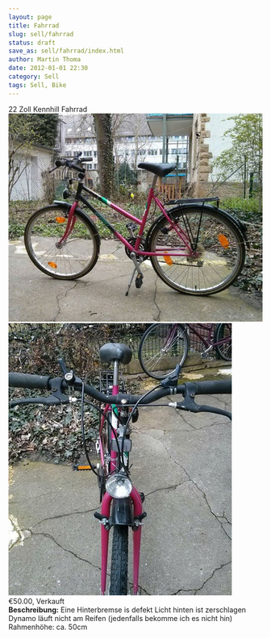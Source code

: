 ```yaml
---
layout: page
title: Fahrrad
slug: sell/fahrrad
status: draft
save_as: sell/fahrrad/index.html
author: Martin Thoma
date: 2012-01-01 22:30
category: Sell
tags: Sell, Bike
---
```


<div itemscope itemtype="http://schema.org/Product">
  <span itemprop="name">22 Zoll Kennhill Fahrrad</span>
  <img src="../../images/2016/05/fahrrad-1.jpg" alt="Fahrrad" />
  <img src="../../images/2016/05/fahrrad-2.jpg" alt="Fahrrad" />
  <div itemprop="offers" itemscope itemtype="http://schema.org/Offer">
    <span itemprop="priceCurrency" content="EUR">&euro;</span><span
          itemprop="price" content="50.00">50.00</span>,
    <link itemprop="availability" href="http://schema.org/InStock" />Verkauft
  </div>
  <b>Beschreibung:</b>
  <span itemprop="description">Eine Hinterbremse is defekt Licht hinten ist zerschlagen Dynamo läuft nicht am Reifen (jedenfalls bekomme ich es nicht hin)<br/>
  Rahmenhöhe: ca. 50cm</span>
</div>
